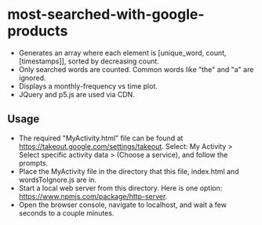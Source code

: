 # most-searched-with-google-products
- Generates an array where each element is [unique_word, count, [timestamps]], sorted by decreasing count.
- Only searched words are counted. Common words like "the" and "a" are ignored.
- Displays a monthly-frequency vs time plot.
- JQuery and p5.js are used via CDN.

## Usage
- The required "MyActivity.html" file can be found at https://takeout.google.com/settings/takeout. Select: My Activity > Select specific activity data > (Choose a service), and follow the prompts.
- Place the MyActivity file in the directory that this file, index.html and wordsToIgnore.js are in.
- Start a local web server from this directory. Here is one option: https://www.npmjs.com/package/http-server.
- Open the browser console, navigate to localhost, and wait a few seconds to a couple minutes.
